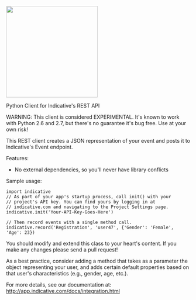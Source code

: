 <img src="https://s3.amazonaws.com/static.indicative.com/assets/companies/indicative-v2/png/Logo-Dark.png" width="250" >

Python Client for Indicative's REST API


WARNING: This client is considered EXPERIMENTAL. It's known to work with Python 2.6 and 2.7, but there's no guarantee it's bug free. Use at your own risk!

This REST client creates a JSON representation of your event and posts it to Indicative's Event endpoint.

Features:

+ No external dependencies, so you'll never have library conflicts 

Sample usage:

    import indicative
    // As part of your app's startup process, call init() with your 
    // project's API key. You can find yours by logging in at
    // indicative.com and navigating to the Project Settings page.
    indicative.init('Your-API-Key-Goes-Here')
    
    // Then record events with a single method call.
    indicative.record('Registration', 'user47', {'Gender': 'Female', 'Age': 23})
    
    

You should modify and extend this class to your heart's content.  If you make any changes please send a pull request!

As a best practice, consider adding a method that takes as a parameter the object representing your user, and adds certain default properties based on that user's characteristics (e.g., gender, age, etc.).

For more details, see our documentation at: http://app.indicative.com/docs/integration.html
